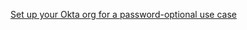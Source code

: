 [Set up your Okta org for a password-optional use case](/docs/guides/oie-embedded-common-org-setup/react/main/#enable-password-optional-user-sign-up-flow)
